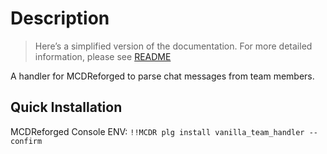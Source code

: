 # Description

> Here’s a simplified version of the documentation. For more detailed information, please see [README](README.md)

A handler for MCDReforged to parse chat messages from team members.

## Quick Installation

MCDReforged Console ENV: `!!MCDR plg install vanilla_team_handler --confirm`
